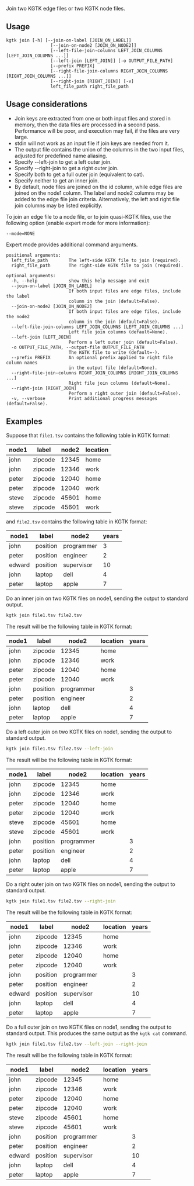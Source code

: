 
Join two KGTK edge files or two KGTK node files.

## Usage
```
kgtk join [-h] [--join-on-label [JOIN_ON_LABEL]]
                 [--join-on-node2 [JOIN_ON_NODE2]]
                 [--left-file-join-columns LEFT_JOIN_COLUMNS [LEFT_JOIN_COLUMNS ...]]
                 [--left-join [LEFT_JOIN]] [-o OUTPUT_FILE_PATH]
                 [--prefix PREFIX]
                 [--right-file-join-columns RIGHT_JOIN_COLUMNS [RIGHT_JOIN_COLUMNS ...]]
                 [--right-join [RIGHT_JOIN]] [-v]
                 left_file_path right_file_path
```
## Usage considerations

* Join keys are extracted from one or both input files and stored in memory, then the data files are processed in a second pass.  Performance will be poor, and execution may fail, if the files are very large.
* stdin will not work as an input file if join keys are needed from it.
* The output file contains the union of the columns in the two
input files, adjusted for predefined name aliasing.
* Specify --left-join to get a left outer join.
* Specify --right-join to get a right outer join.
* Specify both to get a full outer join (equivalent to cat).
* Specify neither to get an inner join.
* By default, node files are joined on the id column, while edge files are joined on the node1 column. The label and node2 columns may be added to the edge file join  criteria.  Alternatively, the left and right file join columns may be
  listed explicitly.

To join an edge file to a node file, or to join quasi-KGTK files, use the
following option (enable expert mode for more information):

```
--mode=NONE
```

Expert mode provides additional command arguments.

```
positional arguments:
  left_file_path        The left-side KGTK file to join (required).
  right_file_path       The right-side KGTK file to join (required).

optional arguments:
  -h, --help            show this help message and exit
  --join-on-label [JOIN_ON_LABEL]
                        If both input files are edge files, include the label
                        column in the join (default=False).
  --join-on-node2 [JOIN_ON_NODE2]
                        If both input files are edge files, include the node2
                        column in the join (default=False).
  --left-file-join-columns LEFT_JOIN_COLUMNS [LEFT_JOIN_COLUMNS ...]
                        Left file join columns (default=None).
  --left-join [LEFT_JOIN]
                        Perform a left outer join (default=False).
  -o OUTPUT_FILE_PATH, --output-file OUTPUT_FILE_PATH
                        The KGTK file to write (default=-).
  --prefix PREFIX       An optional prefix applied to right file column names
                        in the output file (default=None).
  --right-file-join-columns RIGHT_JOIN_COLUMNS [RIGHT_JOIN_COLUMNS ...]
                        Right file join columns (default=None).
  --right-join [RIGHT_JOIN]
                        Perform a right outer join (default=False).
  -v, --verbose         Print additional progress messages (default=False).
```

## Examples

Suppose that `file1.tsv` contains the following table in KGTK format:

| node1 | label   | node2 | location |
| ----- | ------- | ----- | -------- |
| john  | zipcode | 12345 | home     |
| john  | zipcode | 12346 | work     |
| peter | zipcode | 12040 | home     |
| peter | zipcode | 12040 | work     |
| steve | zipcode | 45601 | home     |
| steve | zipcode | 45601 | work     |

and `file2.tsv` contains the following table in KGTK format:

| node1  | label    | node2      | years |
| ------ | -------- | ---------- | ----- |
| john   | position | programmer | 3     |
| peter  | position | engineer   | 2     |
| edward | position | supervisor | 10    |
| john   | laptop   | dell       | 4     |
| peter  | laptop   | apple      | 7     |

Do an inner join on two KGTK files on node1, sending the output to standard output.

```bash
kgtk join file1.tsv file2.tsv
```

The result will be the following table in KGTK format:

| node1 | label    | node2      | location | years |
| ----- | -------- | ---------- | -------- | ----- |
| john  | zipcode  | 12345      | home     |       |
| john  | zipcode  | 12346      | work     |       |
| peter | zipcode  | 12040      | home     |       |
| peter | zipcode  | 12040      | work     |       |
| john  | position | programmer |          | 3     |
| peter | position | engineer   |          | 2     |
| john  | laptop   | dell       |          | 4     |
| peter | laptop   | apple      |          | 7     |


Do a left outer join on two KGTK files on node1, sending the output to standard output.

```bash
kgtk join file1.tsv file2.tsv --left-join
```

The result will be the following table in KGTK format:

| node1 | label    | node2      | location | years |
| ----- | -------- | ---------- | -------- | ----- |
| john  | zipcode  | 12345      | home     |       |
| john  | zipcode  | 12346      | work     |       |
| peter | zipcode  | 12040      | home     |       |
| peter | zipcode  | 12040      | work     |       |
| steve | zipcode  | 45601      | home     |       |
| steve | zipcode  | 45601      | work     |       |
| john  | position | programmer |          | 3     |
| peter | position | engineer   |          | 2     |
| john  | laptop   | dell       |          | 4     |
| peter | laptop   | apple      |          | 7     |


Do a right outer join on two KGTK files on node1, sending the output to standard output.

```bash
kgtk join file1.tsv file2.tsv --right-join
```

The result will be the following table in KGTK format:

| node1  | label    | node2      | location | years |
| ------ | -------- | ---------- | -------- | ----- |
| john   | zipcode  | 12345      | home     |       |
| john   | zipcode  | 12346      | work     |       |
| peter  | zipcode  | 12040      | home     |       |
| peter  | zipcode  | 12040      | work     |       |
| john   | position | programmer |          | 3     |
| peter  | position | engineer   |          | 2     |
| edward | position | supervisor |          | 10    |
| john   | laptop   | dell       |          | 4     |
| peter  | laptop   | apple      |          | 7     |

Do a full outer join on two KGTK files on node1, sending the output to standard output.
This produces the same output as the `kgtk cat` command.

```bash
kgtk join file1.tsv file2.tsv --left-join --right-join
```

The result will be the following table in KGTK format:

| node1  | label    | node2      | location | years |
| ------ | -------- | ---------- | -------- | ----- |
| john   | zipcode  | 12345      | home     |       |
| john   | zipcode  | 12346      | work     |       |
| peter  | zipcode  | 12040      | home     |       |
| peter  | zipcode  | 12040      | work     |       |
| steve  | zipcode  | 45601      | home     |       |
| steve  | zipcode  | 45601      | work     |       |
| john   | position | programmer |          | 3     |
| peter  | position | engineer   |          | 2     |
| edward | position | supervisor |          | 10    |
| john   | laptop   | dell       |          | 4     |
| peter  | laptop   | apple      |          | 7     |

